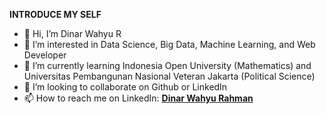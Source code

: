 **INTRODUCE MY SELF**

- 👋 Hi, I’m Dinar Wahyu R
- 👀 I’m interested in Data Science, Big Data, Machine Learning, and Web Developer
- 🌱 I’m currently learning Indonesia Open University (Mathematics) and Universitas Pembangunan Nasional Veteran Jakarta (Political Science)
- 💞️ I’m looking to collaborate on Github or LinkedIn
- 📫 How to reach me on LinkedIn: **[Dinar Wahyu Rahman](https://www.linkedin.com/in/dinar-wahyu-rahman-00a405162/)**

<!---
dinarrahman30/dinarrahman30 is a ✨ special ✨ repository because its `README.md` (this file) appears on your GitHub profile.
You can click the Preview link to take a look at your changes.
--->
